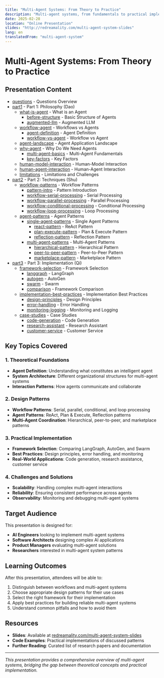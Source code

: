 ```yaml
---
title: "Multi-Agent Systems: From Theory to Practice"
description: "Multi-agent systems, from fundamentals to practical implementation"
date: 2025-02-28
location: "Online Presentation"
slides: "http://redreamality.com/multi-agent-system-slides"
lang: en
translatedFrom: "multi-agent-system"
---
```


# Multi-Agent Systems: From Theory to Practice

## Presentation Content

- [questions](/multi-agent-system-slides/questions) - Questions Overview
- [part1](/multi-agent-system-slides/part1) - Part 1: Philosophy (Dao)
  - [what-is-agent](/multi-agent-system-slides/what-is-agent) - What is an Agent
    - [before-structure](/multi-agent-system-slides/before-structure) - Basic Structure of Agents
    - [augmented-llm](/multi-agent-system-slides/augmented-llm) - Augmented LLM
  - [workflow-agent](/multi-agent-system-slides/workflow-agent) - Workflows vs Agents
    - [agent-definition](/multi-agent-system-slides/agent-definition) - Agent Definition
    - [workflow-vs-agent](/multi-agent-system-slides/workflow-vs-agent) - Workflow vs Agent
  - [agent-landscape](/multi-agent-system-slides/agent-landscape) - Agent Application Landscape
  - [why-agent](/multi-agent-system-slides/why-agent) - Why Do We Need Agents
    - [multi-agent-basics](/multi-agent-system-slides/multi-agent-basics) - Multi-Agent Fundamentals
    - [key-factors](/multi-agent-system-slides/key-factors) - Key Factors
  - [human-model-interaction](/multi-agent-system-slides/human-model-interaction) - Human-Model Interaction
  - [human-agent-interaction](/multi-agent-system-slides/human-agent-interaction) - Human-Agent Interaction
  - [limitations](/multi-agent-system-slides/limitations) - Limitations and Challenges
- [part2](/multi-agent-system-slides/part2) - Part 2: Techniques (Shu)
  - [workflow-patterns](/multi-agent-system-slides/workflow-patterns) - Workflow Patterns
    - [pattern-intro](/multi-agent-system-slides/pattern-intro) - Pattern Introduction
    - [workflow-serial-processing](/multi-agent-system-slides/workflow-serial-processing) - Serial Processing
    - [workflow-parallel-processing](/multi-agent-system-slides/workflow-parallel-processing) - Parallel Processing
    - [workflow-conditional-processing](/multi-agent-system-slides/workflow-conditional-processing) - Conditional Processing
    - [workflow-loop-processing](/multi-agent-system-slides/workflow-loop-processing) - Loop Processing
  - [agent-patterns](/multi-agent-system-slides/agent-patterns) - Agent Patterns
    - [single-agent-patterns](/multi-agent-system-slides/single-agent-patterns) - Single Agent Patterns
      - [react-pattern](/multi-agent-system-slides/react-pattern) - ReAct Pattern
      - [plan-execute-pattern](/multi-agent-system-slides/plan-execute-pattern) - Plan & Execute Pattern
      - [reflection-pattern](/multi-agent-system-slides/reflection-pattern) - Reflection Pattern
    - [multi-agent-patterns](/multi-agent-system-slides/multi-agent-patterns) - Multi-Agent Patterns
      - [hierarchical-pattern](/multi-agent-system-slides/hierarchical-pattern) - Hierarchical Pattern
      - [peer-to-peer-pattern](/multi-agent-system-slides/peer-to-peer-pattern) - Peer-to-Peer Pattern
      - [marketplace-pattern](/multi-agent-system-slides/marketplace-pattern) - Marketplace Pattern
- [part3](/multi-agent-system-slides/part3) - Part 3: Implementation (Qi)
  - [framework-selection](/multi-agent-system-slides/framework-selection) - Framework Selection
    - [langgraph](/multi-agent-system-slides/langgraph) - LangGraph
    - [autogen](/multi-agent-system-slides/autogen) - AutoGen
    - [swarm](/multi-agent-system-slides/swarm) - Swarm
    - [comparison](/multi-agent-system-slides/comparison) - Framework Comparison
  - [implementation-best-practices](/multi-agent-system-slides/implementation-best-practices) - Implementation Best Practices
    - [design-principles](/multi-agent-system-slides/design-principles) - Design Principles
    - [error-handling](/multi-agent-system-slides/error-handling) - Error Handling
    - [monitoring-logging](/multi-agent-system-slides/monitoring-logging) - Monitoring and Logging
  - [case-studies](/multi-agent-system-slides/case-studies) - Case Studies
    - [code-generation](/multi-agent-system-slides/code-generation) - Code Generation
    - [research-assistant](/multi-agent-system-slides/research-assistant) - Research Assistant
    - [customer-service](/multi-agent-system-slides/customer-service) - Customer Service

## Key Topics Covered

### 1. Theoretical Foundations
- **Agent Definition**: Understanding what constitutes an intelligent agent
- **System Architecture**: Different organizational structures for multi-agent systems
- **Interaction Patterns**: How agents communicate and collaborate

### 2. Design Patterns
- **Workflow Patterns**: Serial, parallel, conditional, and loop processing
- **Agent Patterns**: ReAct, Plan & Execute, Reflection patterns
- **Multi-Agent Coordination**: Hierarchical, peer-to-peer, and marketplace patterns

### 3. Practical Implementation
- **Framework Selection**: Comparing LangGraph, AutoGen, and Swarm
- **Best Practices**: Design principles, error handling, and monitoring
- **Real-World Applications**: Code generation, research assistance, customer service

### 4. Challenges and Solutions
- **Scalability**: Handling complex multi-agent interactions
- **Reliability**: Ensuring consistent performance across agents
- **Observability**: Monitoring and debugging multi-agent systems

## Target Audience

This presentation is designed for:
- **AI Engineers** looking to implement multi-agent systems
- **Software Architects** designing complex AI applications
- **Product Managers** evaluating multi-agent solutions
- **Researchers** interested in multi-agent system patterns

## Learning Outcomes

After this presentation, attendees will be able to:
1. Distinguish between workflows and multi-agent systems
2. Choose appropriate design patterns for their use cases
3. Select the right framework for their implementation
4. Apply best practices for building reliable multi-agent systems
5. Understand common pitfalls and how to avoid them

## Resources

- **Slides**: Available at [redreamality.com/multi-agent-system-slides](http://redreamality.com/multi-agent-system-slides)
- **Code Examples**: Practical implementations of discussed patterns
- **Further Reading**: Curated list of research papers and documentation

---

*This presentation provides a comprehensive overview of multi-agent systems, bridging the gap between theoretical concepts and practical implementation.*
